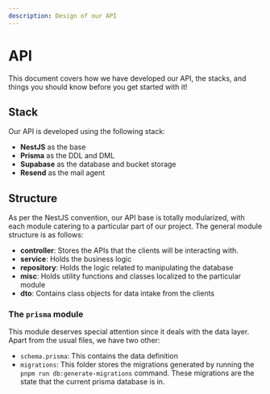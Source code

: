 ```yaml
---
description: Design of our API
---
```


# API

This document covers how we have developed our API, the stacks, and things you should know before you get started with it!

## Stack

Our API is developed using the following stack:

* **NestJS** as the base
* **Prisma** as the DDL and DML
* **Supabase** as the database and bucket storage
* **Resend** as the mail agent

## Structure

As per the NestJS convention, our API base is totally modularized, with each module catering to a particular part of our project. The general module structure is as follows:

* **controller**: Stores the APIs that the clients will be interacting with.
* **service**: Holds the business logic
* **repository**: Holds the logic related to manipulating the database
* **misc**: Holds utility functions and classes localized to the particular module
* **dto**: Contains class objects for data intake from the clients

### The `prisma` module

This module deserves special attention since it deals with the data layer. Apart from the usual files, we have two other:

* `schema.prisma`: This contains the data definition
* `migrations`: This folder stores the migrations generated by running the `pnpm run db:generate-migrations` command. These migrations are the state that the current prisma database is in.&#x20;
